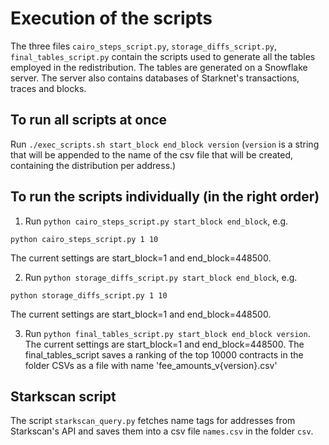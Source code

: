 # Execution of the scripts

The three files `cairo_steps_script.py`, `storage_diffs_script.py`, `final_tables_script.py` contain the scripts used to generate all the tables employed in the redistribution. The tables are generated on a Snowflake server. The server also contains databases of Starknet's transactions, traces and blocks.

## To run all scripts at once

Run 
`./exec_scripts.sh start_block end_block version`
(`version` is a string that will be appended to the name of the csv file that will be created, containing the distribution per address.)

## To run the scripts individually (in the right order)

1. Run `python cairo_steps_script.py start_block end_block`, e.g. 

`python cairo_steps_script.py 1 10`

The current settings are start_block=1 and end_block=448500.

2. Run `python storage_diffs_script.py start_block end_block`, e.g. 

`python storage_diffs_script.py 1 10`

The current settings are start_block=1 and end_block=448500.

3. Run `python final_tables_script.py start_block end_block version`.
The current settings are start_block=1 and end_block=448500. The final_tables_script saves a ranking of the top 10000 contracts in the folder CSVs as a file with name 'fee_amounts_v{version}.csv'

## Starkscan script

The script `starkscan_query.py` fetches name tags for addresses from Starkscan's API and saves them into a csv file `names.csv` in the folder `csv`.
